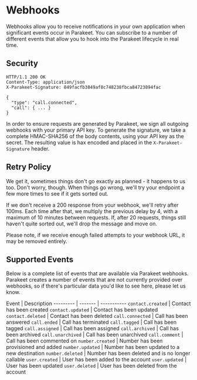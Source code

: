 # Webhooks

Webhooks allow you to receive notifications in your own application when significant events occur in Parakeet. You can subscribe to a number of different events that allow you to hook into the Parakeet lifecycle in real time.

## Security

```http
HTTP/1.1 200 OK
Content-Type: application/json
X-Parakeet-Signature: 849facfb3849af8c748238fbca84723894fac

{
  "type": "call.connected",
  "call": { ... }
}
```

In order to ensure requests are generated by Parakeet, we sign all outgoing webhooks with your primary API key. To generate the signature, we take a complete HMAC-SHA256 of the body contents, using your API key as the secret. The resulting value is hax encoded and placed in the `X-Parakeet-Signature` header.

## Retry Policy

We get it, sometimes things don't go exactly as planned - it happens to us too. Don't worry, though. When things go wrong, we'll try your endpoint a few more times to see if it gets sorted out.

If we don't receive a 200 response from your webhook, we'll retry after 100ms. Each time after that, we multiply the previous delay by 4, with a maximum of 10 minutes between requests. If, after 20 requests, things still haven't quite sorted out, we'll drop the message and move on.

Please note, if we receive enough failed attempts to your webhook URL, it may be removed entirely.

## Supported Events

Below is a complete list of events that are available via Parakeet webhooks. Parakeet creates a number of events that are not currently provided over webhooks, so if there's particular data you'd like to see here, please let us know.

Event | Description
--------- | ------- | -----------
`contact.created` | Contact has been created
`contact.updated` | Contact has been updated
`contact.deleted` | Contact has been deleted
`call.connected` | Call has been answered
`call.ended` | Call has terminated
`call.tagged` | Call has been tagged
`call.assigned` | Call has been assigned
`call.archived` | Call has been archived
`call.unarchived` | Call has been unarchived
`call.comment` | Call has been commented on
`number.created` | Number has been provisioned and added
`number.updated` | Number has been updated to a new destination
`number.deleted` | Number has been deleted and is no longer callable
`user.created` | User has been added to the account
`user.updated` | User has been updated
`user.deleted` | User has been deleted from the account 